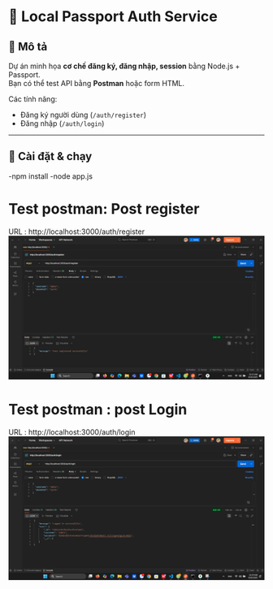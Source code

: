 # 🔑 Local Passport Auth Service

## 📌 Mô tả
Dự án minh họa **cơ chế đăng ký, đăng nhập, session** bằng Node.js + Passport.  
Bạn có thể test API bằng **Postman** hoặc form HTML.

Các tính năng:
- Đăng ký người dùng (`/auth/register`)
- Đăng nhập (`/auth/login`)

---

## 🚀 Cài đặt & chạy
-npm install 
-node app.js
# Test postman: Post register
URL : http://localhost:3000/auth/register
![Postman Test](./public/results/1_passport.png)
# Test postman : post Login
URL : http://localhost:3000/auth/login
![Postman Test](./public/results/2_passport.png)